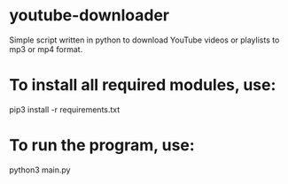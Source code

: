 # youtube-downloader
Simple script written in python to download YouTube videos or playlists to mp3 or mp4 format.

# To install all required modules, use:

pip3 install -r requirements.txt

# To run the program, use:

python3 main.py

